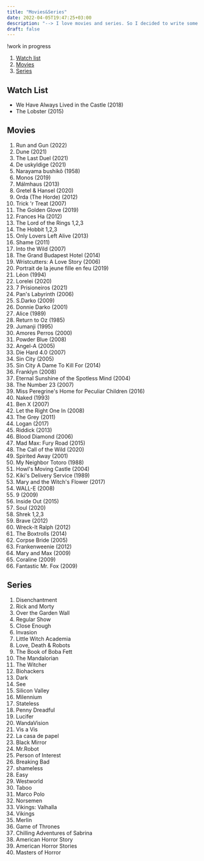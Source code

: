 ```yaml
---
title: "Movies&Series"
date: 2022-04-05T19:47:25+03:00
description: "--> I love movies and series. So I decided to write some of them in this place. If you like movies and series like me, choose one you haven't watched before and enjoy!"
draft: false
---
```

!work in progress
1. [Watch list](#watch-list)
1. [Movies](#movies)
1. [Series](#series)

## Watch List
- We Have Always Lived in the Castle (2018)
- The Lobster (2015)

## Movies
1. Run and Gun (2022)
1. Dune (2021)
1. The Last Duel (2021)
1. <span class="mark">De uskyldige (2021)</span>
1. <span class="mark">Narayama bushikô (1958)</span>
1. <span class="mark">Monos (2019)</span>
1. <span class="mark">Málmhaus (2013)</span>
1. <span class="mark">Gretel & Hansel (2020)</span>
1. <span class="mark">Orda (The Horde) (2012)</span>
1. Trick 'r Treat (2007)
1. The Golden Glove (2019)
1. <span class="mark">Frances Ha (2012)</span>
1. The Lord of the Rings 1,2,3
1. The Hobbit 1,2,3
1. Only Lovers Left Alive (2013)
1. Shame (2011)
1. Into the Wild (2007)
1. The Grand Budapest Hotel (2014)
1. Wristcutters: A Love Story (2006)
1. Portrait de la jeune fille en feu (2019)
1. Léon (1994)
1. Lorelei (2020)
1. 7 Prisioneiros (2021)
1. Pan's Labyrinth (2006)
1. S.Darko (2009)
1. Donnie Darko (2001)
1. Alice (1989)
1. Return to Oz (1985)
1. Jumanji (1995)
1. Amores Perros (2000)
1. Powder Blue (2008)
1. Angel-A (2005)
1. Die Hard 4.0 (2007)
1. Sin City (2005)
1. Sin City A Dame To Kill For (2014)
1. Franklyn (2008)
1. Eternal Sunshine of the Spotless Mind (2004)
1. The Number 23 (2007)
1. Miss Peregrine's Home for Peculiar Children (2016)
1. <span class="mark">Naked (1993)</span>
1. <span class="mark">Ben X (2007)</span>
1. <span class="mark">Let the Right One In (2008)</span>
1. The Grey (2011)
1. Logan (2017)
1. Riddick (2013)
1. Blood Diamond (2006)
1. Mad Max: Fury Road (2015)
1. The Call of the Wild (2020)
1. <span class="mark">Spirited Away (2001)</span>
1. My Neighbor Totoro (1988)
1. Howl's Moving Castle (2004)
1. Kiki's Delivery Service (1989)
1. Mary and the Witch's Flower (2017)
1. <span class="mark">WALL-E (2008)</span>
1. <span class="mark">9 (2009)</span>
1. Inside Out (2015)
1. Soul (2020)
1. Shrek 1,2,3
1. Brave (2012)
1. Wreck-It Ralph (2012)
1. The Boxtrolls (2014)
1. Corpse Bride (2005)
1. Frankenweenie (2012)
1. Mary and Max (2009)
1. <span class="mark">Coraline (2009)</span>
1. Fantastic Mr. Fox (2009)

## Series
1. Disenchantment
1. Rick and Morty
1. <span class="mark">Over the Garden Wall</span>
1. Regular Show
1. Close Enough
1. <span class="mark">Invasion</span>
1. Little Witch Academia
1. Love, Death & Robots
1. The Book of Boba Fett
1. The Mandalorian
1. The Witcher
1. Biohackers
1. <span class="mark">Dark</span>
1. See
1. Silicon Valley
1. Milennium
1. <span class="mark">Stateless</span>
1. <span class="mark">Penny Dreadful</span>
1. Lucifer
1. WandaVision
1. Vis a Vis
1. La casa de papel
1. <span class="mark">Black Mirror</span>
1. <span class="mark">Mr.Robot</span>
1. Person of Interest
1. Breaking Bad
1. shameless
1. Easy
1. <span class="mark">Westworld</span>
1. Taboo
1. Marco Polo
1. <span class="mark">Norsemen</span>
1. Vikings: Valhalla
1. Vikings
1. Merlin
1. Game of Thrones
1. Chilling Adventures of Sabrina
1. American Horror Story
1. American Horror Stories
1. Masters of Horror
